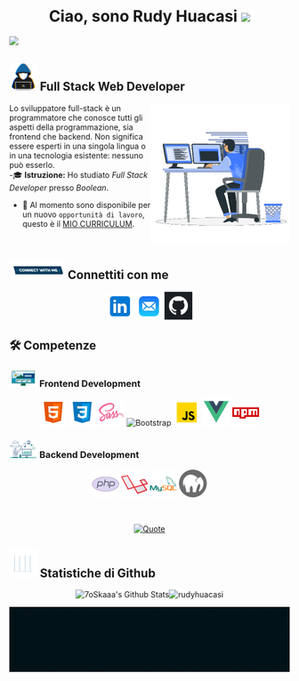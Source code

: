 
<!-- header -->
<h1 align="center"><b>Ciao, sono Rudy Huacasi </b><img src="https://media.giphy.com/media/hvRJCLFzcasrR4ia7z/giphy.gif" width="35">
</h1>
</p align="center">
  <a href="https://github.com/DenverCoder1/readme-typing-svg"><img src="https://readme-typing-svg.herokuapp.com?font=Time+New+Roman&color=cyan&size=25&center=true&vCenter=true&width=700&height=30&pause=2000&lines=Benvenuto+nel+mio+profilo;Jr.+Full-Stack+Web+Developer,;I+bug+sono+i+figli+indesiderati+del+codice."></a>
</p>

<!-- main -->
## <picture><img src = "https://raw.githubusercontent.com/rudyhuacasi/rudyhuacasi/main/img/about_me.gif" width = 50px></picture> Full Stack Web Developer 

<picture> <img align="right" src="https://raw.githubusercontent.com/rudyhuacasi/rudyhuacasi/main/img/Right_Side.gif" width = 250px></picture>

  
Lo sviluppatore full-stack è un programmatore che conosce tutti gli aspetti della programmazione, sia frontend che backend. Non significa essere esperti in una singola lingua o in una tecnologia esistente: nessuno può esserlo.
<br>
-🎓 <strong>Istruzione:</strong> Ho studiato <em>Full Stack Developer</em> presso <em>Boolean</em>.
<br>
- :thinking: Al momento sono disponibile per un nuovo `opportunità di lavoro`, questo è il [MIO CURRICULUM](https://raw.githubusercontent.com/rudyhuacasi/rudyhuacasi/main/cv/cv_rudy_huacasi.pdf).

<br>

## <picture> <img src="https://raw.githubusercontent.com/rudyhuacasi/rudyhuacasi/main/img/Connect-with-me.gif" width="100px"> </picture> Connettiti con me
 <div style="text-align: center;">

  [![linkedin](https://raw.githubusercontent.com/rudyhuacasi/rudyhuacasi/main/img/icons/linkedin.png "linkedin")](https://www.linkedin.com/in/rudy-huacasi-21aa1b296/) [![rudyalexishuacasichambi@gmail.com](https://raw.githubusercontent.com/rudyhuacasi/rudyhuacasi/main/img/icons/apple-mail.png "rudyalexishuacasichambi@gmail.com")](rudyalexishuacasichambi@gmail.com)
  <a href="https://github.com/rudyhuacasi">
  <img src="https://raw.githubusercontent.com/rudyhuacasi/rudyhuacasi/main/img/icons/github-6980894_1280.webp" title="github" height="50">
  </a>

 </div>
  



## 🛠️ Competenze

### <picture> <img src = "https://raw.githubusercontent.com/rudyhuacasi/rudyhuacasi/main/img/Front_End.gif" width = 50px>  </picture> Frontend Development
<p align="center"> 
  <img src="https://raw.githubusercontent.com/rudyhuacasi/rudyhuacasi/main/img/icons/html-5--v1.png" title="HTML5"/> 
  <img src="https://raw.githubusercontent.com/rudyhuacasi/rudyhuacasi/main/img/icons/css3.png" title="CSS"/> 
  <img src="https://raw.githubusercontent.com/rudyhuacasi/rudyhuacasi/main/img/icons/sass.png" title="Sass"/> 
  <img src="https://epss.ucla.edu/static/bootstrap-5.2.3/site/static/docs/5.2/assets/brand/bootstrap-logo.svg" title="Bootstrap" height="50"></img>
  <img src="https://raw.githubusercontent.com/rudyhuacasi/rudyhuacasi/main/img/icons/javascript--v1.png" title="Javascript"/> 
  <img src="https://raw.githubusercontent.com/rudyhuacasi/rudyhuacasi/main/img/icons/vue-js-logo-png_seeklogo-274070.png" title="Vue js" height="50"/>
  <img src="https://raw.githubusercontent.com/rudyhuacasi/rudyhuacasi/main/img/icons/npm.png"/>
</p>

 ### <picture> <img src = "https://raw.githubusercontent.com/rudyhuacasi/rudyhuacasi/main/img/Software_Tools.gif" width = 50px>  </picture> Backend Development
 
<p align="center">
  <img src="https://raw.githubusercontent.com/rudyhuacasi/rudyhuacasi/main/img/icons/php-logo.png" title="php"/> <img src="https://raw.githubusercontent.com/rudyhuacasi/rudyhuacasi/main/img/icons/laravel.png" title="Laravel"/>
  <img src="https://raw.githubusercontent.com/rudyhuacasi/rudyhuacasi/main/img/icons/mysql-logo.png"/>
  <img src="https://raw.githubusercontent.com/rudyhuacasi/rudyhuacasi/main/img/icons/107559657e99d6eab63a18b90e6c2445e3e7c58338f2e058bd2721ac838c85e5_100.webp" height="50"/>
</p>

<br> 

<!-- frase -->
<p align="center">
  <a href="https://github.com/piyushsuthar/github-readme-quotes">
    <img alt="Quote" src="https://quotes-github-readme.vercel.app/api?type=horizontal&theme=tokyonight&animation=grow_out_in&quote=È+difficile+trovare+un+errore+nel+tuo+codice+quando+lo+stai+cercando,+ma+è+molto+più+difficile+trovarlo+quando+dai+per+scontato+che+il+tuo+codice+sia+privo+di+errori.&author=Steve+McConnell">
  </a>
</p>


## <picture> <img src = "https://raw.githubusercontent.com/rudyhuacasi/rudyhuacasi/main/img/Statistics.gif" width = 50px>  </picture> Statistiche di Github 


	
<p align="center">
	    <img alt="7oSkaaa's Github Stats" src="https://github-readme-stats.vercel.app/api?username=rudyhuacasi&show_icons=true&theme=algolia&locale=it" width="50%" height="300px"/><img src="https://github-readme-stats.vercel.app/api/top-langs/?username=rudyhuacasi&theme=algolia&locale=it&langs_count=10" alt="rudyhuacasi" width="50%" height="400px"/>
</p>  
	

<!-- main -->

<!-- footer -->

<img src="https://raw.githubusercontent.com/rudyhuacasi/rudyhuacasi/main/img/banner-footer.gif">
<!-- footer -->